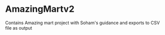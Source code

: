 # AmazingMartv2
Contains Amazing mart project with Soham's guidance and exports to CSV file as output

